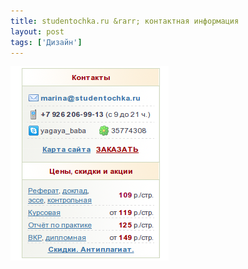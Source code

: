 ```yaml
---
title: studentochka.ru &rarr; контактная информация 
layout: post
tags: ['Дизайн']
---
```


![Контактная информация на studentochka.ru](/images/studentochka-contacts_block.png)
